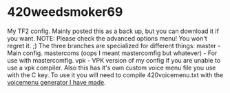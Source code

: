 # 420weedsmoker69
My TF2 config. Mainly posted this as a back up, but you can download it if you want. NOTE: Please check the advanced options menu! You won't regret it. ;) 
The three branches are specialized for different things:
  master - Main config.
  mastercoms (oops I meant mastercomfig but whatever) - For use with mastercomfig.
  vpk - VPK version of my config if you are unable to use a vpk compiler.
Also this has it's own custom voice menu file you use with the C key. To use it you will need to compile 420voicemenu.txt with the [voicemenu generator I have made](https://github.com/WhyIsEvery4thYearAlwaysBad/VoicemenuGenerator).

